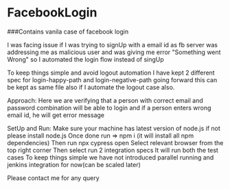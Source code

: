 # FacebookLogin
###Contains vanila case of facebook login

<a>
I was facing issue if I was trying to signUp with a email id as fb server was addressing me as malicious user and was giving me error "Something went Wrong" so I automated the login flow instead of singUp 

To keep things simple and avoid logout automation I have kept 2 different spec for login-happy-path and login-negative-path going forward this can be kept as same file also if I automate the logout case also. 

Approach: 
Here we are verifying that a person with correct email and password combination will be able to login and if a person enters wrong email id, he will get error message 

SetUp and Run: 
Make sure your machine has latest version of node.js if not please install node.js 
Once done run => npm i (it will install all npm dependencies) 
Then run npx cypress open 
Select relevant browser from the top right corner
Then select run 2 integration specs 
It will run both the test cases 
To keep things simple we have not introduced parallel running and jenkins integration for now(can be scaled later) 


Please contact me for any query
</a>
